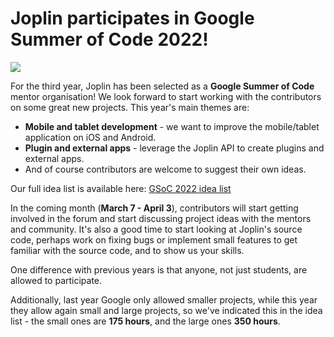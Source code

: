 # Joplin participates in Google Summer of Code 2022!

![](https://raw.githubusercontent.com/laurent22/joplin/dev/Assets/WebsiteAssets/images/news/20220308-gsoc-banner.png)

For the third year, Joplin has been selected as a **Google Summer of Code** mentor organisation! We look forward to start working with the contributors on some great new projects. This year's main themes are:

- **Mobile and tablet development** - we want to improve the mobile/tablet application on iOS and Android.
- **Plugin and external apps** - leverage the Joplin API to create plugins and external apps.
- And of course contributors are welcome to suggest their own ideas.

Our full idea list is available here: [GSoC 2022 idea list](https://joplinapp.org/gsoc2022/ideas/)

In the coming month (**March 7 - April 3**), contributors will start getting involved in the forum and start discussing project ideas with the mentors and community. It's also a good time to start looking at Joplin's source code, perhaps work on fixing bugs or implement small features to get familiar with the source code, and to show us your skills.

One difference with previous years is that anyone, not just students, are allowed to participate. 

Additionally, last year Google only allowed smaller projects, while this year they allow again small and large projects, so we've indicated this in the idea list - the small ones are **175 hours**, and the large ones **350 hours**.
